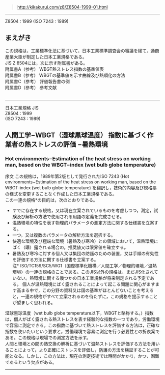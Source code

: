 
>http://kikakurui.com/z8/Z8504-1999-01.html

---

Z8504 : 1999 (ISO 7243 : 1989)  
   
## まえがき  
この規格は，工業標準化法に基づいて，日本工業標準調査会の審議を経て，通商産業大臣が制定した日本工業規格である。  
JIS Z 8504には，次に示す附属書がある。   
附属書A（参考） WBGT熱ストレス指数の基準値表  
附属書B（参考） WBGTの基準値を示す曲線及び熱順化の方法  
附属書C（参考） 評価報告書の例  
附属書D（参考） 参考文献  
<br />

---

日本工業規格          JIS  
Z8504 : 1999  
(ISO 7243 : 1989)  
## 人間工学−WBGT（湿球黒球温度） 指数に基づく作業者の熱ストレスの評価 −暑熱環境  
### Hot environments−Estimation of the heat stress on working man, based on the  WBGT−index (wet bulb globe temperature)  

序文 この規格は，1989年第2版として発行されたISO 7243 (Hot environments−Estimation of the heat stress on working man, based on the WBGT-index (wet bulb globe temperature) を翻訳し，技術的内容及び規格票の様式を変更することなく作成した日本工業規格である。  
この一連の規格*の目的は，次のとおりである。  
- すでに存在する規格，又は現在立案されているものを考慮しつつ，測定，試験及び解析の方法で使用される用語の定義を完成させる。  
- 温熱環境の特性を表す物理的パラメータの測定方法に関する仕様書を立案する。  
- 一つ，又は複数のパラメータの解析方法を選択する。  
- 快適な環境及び極端な環境（暑熱及び寒冷）との領域において，温熱環境にばく（曝）露される場合の，推奨値又は限界値を確立する。  
- 暑熱及び寒冷に対する個人又は集団の防護のための装置，又は手順の有効性を評価する方法に関する仕様書を立案する。  
注* ISO/TC159/SC5/WG1（国際標準化機構／人間工学／物理的環境／温熱環境）の一連の規格のことである。このJIS以外の規格は，まだJIS化されていない。熱環境に関する幾つかの日本工業規格が将来制定される予定である。 個人が温熱環境にばく露されることによって起こる問題に関心がますます高まる中で，この分野の資料又は国の基準がほとんどないことを考えると，一連の規格がすべて立案されるのを待たずに，この規格を提示することが望ましく思われる。  

湿球黒球温度（wet bulb globe temperature以下，WBGTと略称する。）指数は，個人がばく露される熱ストレスを表す経験的な指数の一つであり，労働環境で容易に測定できる。この指数に基づいて熱ストレスを評価する方法は，正確な指数を使いたいという要求と，労働環境で容易に測定を行う必要性との折衷案である。この規格は現場での測定方法を示す。  
人間と環境との間の熱交換の解析に基づいて温熱ストレスを評価する方法を用いることによって，より正確にストレスを評価し，防護の方法を検証することが可能となる。しかし，この方法は，現在の測定技術では時間がかかり，かつ，困難であるという欠点がある。
<br />

---
